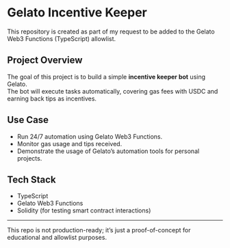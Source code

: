 # Gelato Incentive Keeper

This repository is created as part of my request to be added to the Gelato Web3 Functions (TypeScript) allowlist.

## Project Overview
The goal of this project is to build a simple **incentive keeper bot** using Gelato.  
The bot will execute tasks automatically, covering gas fees with USDC and earning back tips as incentives.  

## Use Case
- Run 24/7 automation using Gelato Web3 Functions.  
- Monitor gas usage and tips received.  
- Demonstrate the usage of Gelato’s automation tools for personal projects.  

## Tech Stack
- TypeScript  
- Gelato Web3 Functions  
- Solidity (for testing smart contract interactions)

---

This repo is not production-ready; it’s just a proof-of-concept for educational and allowlist purposes.
